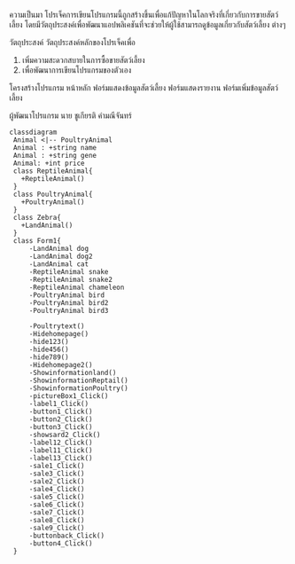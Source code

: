  ความเป็นมา
โปรเจ็คการเขียนโปรแกรมนี้ถูกสร้างขึ้นเพื่อแก้ปัญหาในโลกจริงที่เกี่ยวกับการขายสัตว์เลี้ยง โดยมีวัตถุประสงค์เพื่อพัฒนาแอปพลิเคชันที่จะช่วยให้ผู้ใช้สามารถดูข้อมูลเกี่ยวกับสัตว์เลี้ยง
ต่างๆ

วัตถุประสงค์
วัตถุประสงค์หลักของโปรเจ็คเพื่อ 
1. เพิ่มความสะดวกสบายในการซื้อขายสัตว์เลี้ยง
2. เพื่อพัฒนาการเขียนโปรแกรมของตัวเอง

โครงสร้างโปรแกรม
    หน้าหลัก 
    ฟอร์มแสดงข้อมูลสัตว์เลี้ยง
    ฟอร์มแสดงรายงาน
    ฟอร์มเพิ่มข้อมูลสัตว์เลี้ยง


 ผู้พัฒนาโปรแกรม
    นาย ชูเกียรติ คำมณีจันทร์
   ```mermiad
classdiagram
    Animal <|-- PoultryAnimal
    Animal : +string name
    Animal : +string gene
    Animal: +int price
    class ReptileAnimal{
      +ReptileAnimal()
    }
    class PoultryAnimal{
      +PoultryAnimal()
    }
    class Zebra{
      +LandAnimal()
    }
    class Form1{
        -LandAnimal dog
        -LandAnimal dog2
        -LandAnimal cat
        -ReptileAnimal snake
        -ReptileAnimal snake2
        -ReptileAnimal chameleon
        -PoultryAnimal bird
        -PoultryAnimal bird2
        -PoultryAnimal bird3

        -Poultrytext()
        -Hidehomepage()
        -hide123()
        -hide456()
        -hide789()
        -Hidehomepage2()
        -Showinformationland()
        -ShowinformationReptail()   
        -ShowinformationPoultry()
        -pictureBox1_Click()
        -label1_Click()
        -button1_Click()
        -button2_Click()  
        -button3_Click()
        -showsard2_Click()
        -label12_Click()
        -label11_Click()
        -label13_Click()
        -sale1_Click()
        -sale3_Click()
        -sale2_Click()
        -sale4_Click()
        -sale5_Click()
        -sale6_Click()
        -sale7_Click()
        -sale8_Click()
        -sale9_Click()
        -buttonback_Click()
        -button4_Click()  
    }
```
